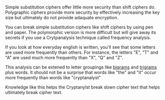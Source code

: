Simple substitution ciphers offer little more security than shift ciphers do. Polygraphic ciphers provide more security by effectively increasing the key size but ultimately do not provide adaquate encryption.

You can break simple substitution ciphers like shift ciphers by using pen and paper. The polymorphic version is more difficult but will give away its secrets if you use a Crytpanalysis technique called frequency analysis.

If you look at how everyday english is written, you'll see that some letters are used more frequently than others. For instance, the letters "E", "T" and "A" are used much more frequently than "X", "Q" and "Z". 

This analysis can be extened to letter groupings like [bigrams](https://en.wikipedia.org/wiki/Bigram) and [trigrams](https://en.wikipedia.org/wiki/Trigram) plus words. It should not be a surprise that words like "the" and "it" occur more frequently than words like "cryptanalyst" 

Knowledge like this helps the Cryptanylst break down cipher text that helps ultimately break cipher text.  